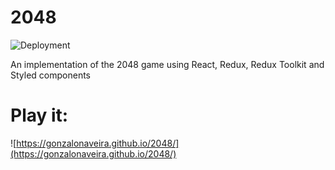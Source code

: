 # 2048
![Deployment](https://github.com/gonzalonaveira/2048/workflows/Deployment/badge.svg)

An implementation of the 2048 game using React, Redux, Redux Toolkit and Styled components

# Play it:
![https://gonzalonaveira.github.io/2048/](https://gonzalonaveira.github.io/2048/)
